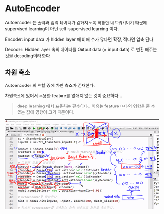 # AutoEncoder

Autoencoder 는 출력과 입력 데이터가 같아지도록 학습한 네트워키이기 때문에 supervised learning이 아닌 self-supervised learning 이다.

Encoder:  input data 가 hidden layer 에 비해 수가 많다면 확장, 적다면 압축 된다

Decoder: Hidden layer 속의 데이터를 Output data (= input data) 로 변환 해주는 것을 decoding이라 한다

## 차원 축소

Autoencoder 의 역할 중에 차원 축소가 존재한다.

차원축소에 있어서 주용한 feature를 없애지 않는 것이 중요하다...

>  deep learning 에서 표준화는 필수이다.. 이유는 feature 마다의 영향을 줄 수 있는 값에 영향이 크기 때문이다.

![image-20200710105155522](markdown-images/image-20200710105155522.png)

